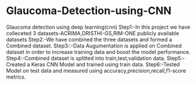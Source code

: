 # Glaucoma-Detection-using-CNN
Glaucoma detection using deep learning(cnn)
Step1:-In this project we have colleceted 3 datasets-ACRIMA,DRISTHI-GS,RIM-ONE publicly available datasets
Step2:-We have combined the three datasets and formed a Combined dataset.
Step3::-Data Augumentation is applied on Combined dataset in order to increase training data and boost the model performance.
Step4:-Combined dataset is splitted into train,test,validation data.
Step5:-Created a Keras CNN Model and trained using train data.
Step6:-Tested Model on test data and measured using accuracy,precision,recall,f1-score metrics.

